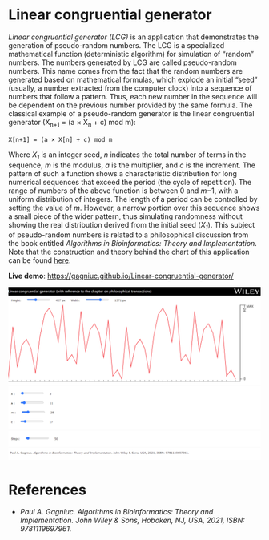 # Linear congruential generator

<i>Linear congruential generator (LCG)</i> is an application that demonstrates the generation of pseudo-random numbers. The LCG is a specialized mathematical function (deterministic algorithm) for simulation of “random” numbers. The numbers generated by LCG are called pseudo-random numbers. This name comes from the fact that the random numbers are generated based on mathematical formulas, which explode an initial “seed” (usually, a number extracted from the computer clock) into a sequence of numbers that follow a pattern. Thus, each new number in the sequence will be dependent on the previous number provided by the same formula. The classical example of a pseudo-random generator is the linear congruential generator (X<sub>n+1</sub> = (a × X<sub>n</sub> + c) mod m):

```
X[n+1] = (a × X[n] + c) mod m
```

Where <i>X<sub>1</sub></i> is an integer seed, <i>n</i> indicates the total number of terms in the sequence, <i>m</i> is the modulus, <i>a</i> is the multiplier, and <i>c</i> is the increment. The pattern of such a function shows a characteristic distribution for long numerical sequences that exceed the period (the cycle of repetition). The range of numbers of the above function is between 0 and <i>m</i>−1, with a uniform distribution of integers. The length of a period can be controlled by setting the value of <i>m</i>. However, a narrow portion over this sequence shows a small piece of the wider pattern, thus simulating randomness without showing the real distribution derived from the initial seed (<i>X<sub>1</sub></i>). This subject of pseudo-random numbers is related to a philosophical discussion from the book entitled <i>Algorithms in Bioinformatics: Theory and Implementation</i>. Note that the construction and theory behind the chart of this application can be found [here](https://github.com/Gagniuc/World-smallest-js-chart-v1.0).

**Live demo**: https://gagniuc.github.io/Linear-congruential-generator/

<kbd><img src="https://github.com/Gagniuc/Linear-congruential-generator/blob/main/img/Linear%20congruential%20generator.png?raw=true" /></kbd>

# References

- <i>Paul A. Gagniuc. Algorithms in Bioinformatics: Theory and Implementation. John Wiley & Sons, Hoboken, NJ, USA, 2021, ISBN: 9781119697961.</i>
